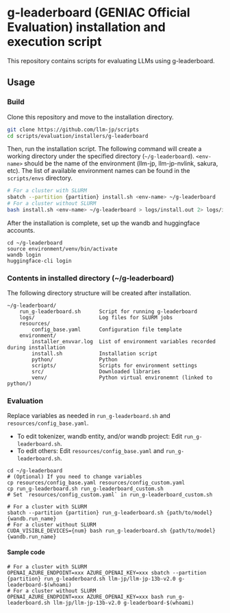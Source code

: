 # g-leaderboard (GENIAC Official Evaluation) installation and execution script

This repository contains scripts for evaluating LLMs using g-leaderboard.

## Usage

### Build

Clone this repository and move to the installation directory.

```bash
git clone https://github.com/llm-jp/scripts
cd scripts/evaluation/installers/g-leaderboard
```

Then, run the installation script.
The following command will create a working directory under the specified directory (`~/g-leaderboard`).
`<env-name>` should be the name of the environment (llm-jp, llm-jp-nvlink, sakura, etc).
The list of available environment names can be found in the `scripts/envs` directory.

```bash
# For a cluster with SLURM
sbatch --partition {partition} install.sh <env-name> ~/g-leaderboard
# For a cluster without SLURM
bash install.sh <env-name> ~/g-leaderboard > logs/install.out 2> logs/install.err
```

After the installation is complete, set up the wandb and huggingface accounts.

```shell
cd ~/g-leaderboard
source environment/venv/bin/activate
wandb login
huggingface-cli login
```

### Contents in installed directory (~/g-leaderboard)

The following directory structure will be created after installation.

```
~/g-leaderboard/
    run_g-leaderboard.sh      Script for running g-leaderboard
    logs/                     Log files for SLURM jobs
    resources/
        config_base.yaml      Configuration file template
    environment/
        installer_envvar.log  List of environment variables recorded during installation
        install.sh            Installation script
        python/               Python
        scripts/              Scripts for environment settings
        src/                  Downloaded libraries
        venv/                 Python virtual environemnt (linked to python/)
```

### Evaluation

Replace variables as needed in `run_g-leaderboard.sh` and `resources/config_base.yaml`.
 - To edit tokenizer, wandb entity, and/or wandb project: Edit `run_g-leaderboard.sh`.
 - To edit others: Edit `resources/config_base.yaml` and `run_g-leaderboard.sh`.

```shell
cd ~/g-leaderboard
# (Optional) If you need to change variables
cp resources/config_base.yaml resources/config_custom.yaml
cp run_g-leaderboard.sh run_g-leaderboard_custom.sh
# Set `resources/config_custom.yaml` in run_g-leaderboard_custom.sh

# For a cluster with SLURM
sbatch --partition {partition} run_g-leaderboard.sh {path/to/model} {wandb.run_name}
# For a cluster without SLURM
CUDA_VISIBLE_DEVICES={num} bash run_g-leaderboard.sh {path/to/model} {wandb.run_name}
```

#### Sample code

```shell
# For a cluster with SLURM
OPENAI_AZURE_ENDPOINT=xxx AZURE_OPENAI_KEY=xxx sbatch --partition {partition} run_g-leaderboard.sh llm-jp/llm-jp-13b-v2.0 g-leaderboard-$(whoami)
# For a cluster without SLURM
OPENAI_AZURE_ENDPOINT=xxx AZURE_OPENAI_KEY=xxx bash run_g-leaderboard.sh llm-jp/llm-jp-13b-v2.0 g-leaderboard-$(whoami)
```
